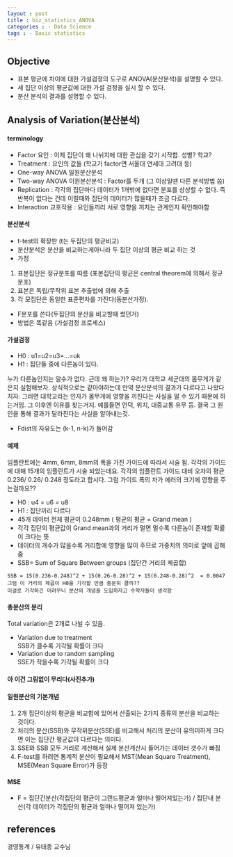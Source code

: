 ```yaml
---
layout : post
title : biz_statistics_ANOVA
categories : - Data Science
tags : - Basic statistics
---
```


## Objective

- 표본 평균에 차이에 대한 가설검정의 도구로 ANOVA(분산분석)을 설명할 수 있다.
- 세 집단 이상의 평균값에 대한 가설 검정을 실시 할 수 있다.
- 분산 분석의 결과를 설명할 수 있다.

## Analysis of Variation(분산분석)

#### terminology 

- Factor 요인 : 이제 집단이 왜 나뉘지에 대한 관심을 갖기 시작함. 성별? 학교?
- Treatment : 요인의 값들 (학교가 factor면 서울대 연세대 고려대 등)
- One-way ANOVA 일원분산분석
- Two-way ANOVA 이원분산분석 : Factor를 두개 (그 이상일땐 다른 분석방법 씀)
- Replication : 각각의 집단마다 데이터가 1개밖에 없다면 분포를 상상할 수 없다. 즉 반복이 없다는 건데 
이럴때와 집단의 데이터가 많을때가 조금 다르다.
- Interaction 교호작용 : 요인들끼리 서로 영향을 끼치는 관계인지 확인해야함


#### 분산분석

- t-test의 확장판 (t는 두집단의 평균비교)
- 분산분석은 분산을 비교하는게아니라 두 집단 이상의 평균 비교 하는 것
- 가정
1. 표본집단은 정규분포를 따름 (표본집단의 평균은 central theorem에 의해서 정규분포)
2. 표본은 독립/무작위 표본 추출법에 의해 추출
3. 각 모집단은 동일한 표준편차를 가진다(동분산가정).

- F분포를 쓴다(두집단의 분산을 비교할때 썼던거)
- 방법은 똑같음 (가설검정 프로세스)


#### 가설검정

- H0 : u1=u2=u3=...=uk
- H1 : 집단들 중에 다른놈이 있다.

누가 다른놈인지는 알수가 없다. 근데 왜 하는가?
우리가 대학교 세군대의 몸무게가 같은지 실험해보자.
상식적으로는 같아야하는데 만약 분산분석의 결과가 다르다고 나왔다 치자.
그러면 대학교라는 인자가 몸무게에 영향을 끼친다는 사실을 알 수 있기 때문에 하는거임. 
그 이후엔 이유를 찾는거지. 예를들면 언덕, 위치, 대중교통 유무 등.
결국 그 원인을 통해 결과가 달라진다는 사실을 알아내는것.

- Fdist의 자유도는 (k-1, n-k)가 들어감


#### 예제

임플란트에는 4mm, 6mm, 8mm의 폭을 가진 가이드에 따라서 시술 됨.
각각의 가이드에 대해 15개의 임플란트가 시술 되었는데요.
각각의 임플란트 가이드 대비 오차의 평균 0.236/ 0.26/ 0.248 정도라고 합시다.
그럼 가이드 폭의 차가 에러의 크기에 영향을 주는걸까요??

- H0 : u4 = u6 = u8
- H1 : 집단끼리 다르다
- 45개 데이터 전체 평균이 0.248mm ( 평균의 평균 = Grand mean )
- 각각 집단의 평균값이 Grand mean과의 거리가 멀면 멀수록 다른놈이 존재할 확률이 크다는 뜻
- 데이터의 개수가 많을수록 거리합에 영향을 많이 주므로 가중치의 의미로 앞에 곱해줌
- SSB= Sum of Square Between groups (집단간 거리의 제곱합)  

```
SSB = 15(0.236-0.248)^2 + 15(0.26-0.28)^2 + 15(0.248-0.28)^2  = 0.0047  
그럼 이 거리의 제곱이 H0을 기각할 만큼 충분히 클까??  
이걸로 기각하긴 어려우니 분산의 개념을 도입하자고 수학자들이 생각함  
```

#### 총분산의 분리
Total variation은 2개로 나뉠 수 있음.

- Variation due to treatment  
SSB가 클수록 기각될 확률이 크다
- Variation due to random sampling  
SSE가 작을수록 기각될 확률이 크다


#### 아 이건 그림없이 무리다(사진추가)

#### 일원분산의 기본개념

1. 2개 집단이상의 평균을 비교함에 있어서 산출되는 2가지 종류의 분산을 비교하는 것이다.
2. 처리의 분산(SSB)와 무작위분산(SSE)를 비교해서 처리의 분산이 유의미하게 크다면 이는 집단간 평균값이 다르다는 의미다.
3. SSE와 SSB 모두 거리로 계산해서 실제 분산계산시 들어가는 데이터 갯수가 빠짐
4. F-test를 하려면 통계적 분산이 필요해서 MST(Mean Square Treatment), MSE(Mean Square Error)가 등장

#### MSE
- F = 집단간분산(각집단의 평균이 그랜드평균과 얼마나 떨어져있는가) / 집단내 분산(각 데이터가 각집단의 평균과 얼마나 떨어져 있는가)








## references
경영통계 / 유태종 교수님





















